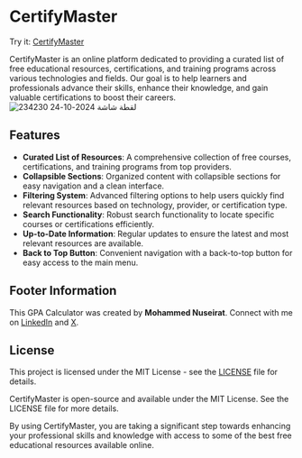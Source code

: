 # CertifyMaster

Try it: [CertifyMaster](https://certifymaster.netlify.app/)

CertifyMaster is an online platform dedicated to providing a curated list of free educational resources, certifications, and training programs across various technologies and fields. Our goal is to help learners and professionals advance their skills, enhance their knowledge, and gain valuable certifications to boost their careers.
![لقطة شاشة 2024-10-24 234230](https://github.com/user-attachments/assets/ee5575a9-3fac-43ad-82e5-500c755e51f5)

## Features

- **Curated List of Resources**: A comprehensive collection of free courses, certifications, and training programs from top providers.
- **Collapsible Sections**: Organized content with collapsible sections for easy navigation and a clean interface.
- **Filtering System**: Advanced filtering options to help users quickly find relevant resources based on technology, provider, or certification type.
- **Search Functionality**: Robust search functionality to locate specific courses or certifications efficiently.
- **Up-to-Date Information**: Regular updates to ensure the latest and most relevant resources are available.
- **Back to Top Button**: Convenient navigation with a back-to-top button for easy access to the main menu.

## Footer Information

This GPA Calculator was created by **Mohammed Nuseirat**. Connect with me on [LinkedIn](https://www.linkedin.com/in/mohammednuseirat/) and [X](https://x.com/MohaNuseirat).

## License

This project is licensed under the MIT License - see the [LICENSE](LICENSE) file for details.

CertifyMaster is open-source and available under the MIT License. See the LICENSE file for more details.

By using CertifyMaster, you are taking a significant step towards enhancing your professional skills and knowledge with access to some of the best free educational resources available online.
